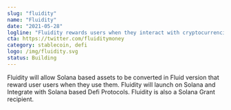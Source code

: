 ```yaml
---
slug: "fluidity"
name: "Fluidity"
date: "2021-05-28"
logline: "Fluidity rewards users when they interact with cryptocurrencies."
cta: https://twitter.com/fluiditymoney
category: stablecoin, defi
logo: /img/fluidity.svg
status: Building
---
```


Fluidity will allow Solana based assets to be converted in Fluid version that reward user users when they use them. Fluidity will launch on Solana and Integrate with Solana based Defi Protocols. Fluidity is also a Solana Grant recipient.
